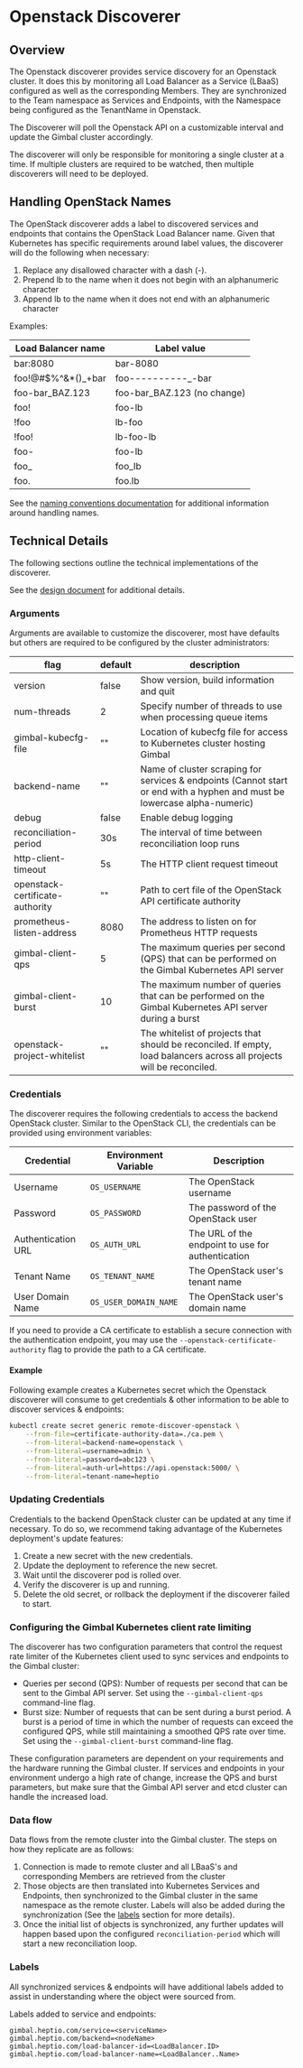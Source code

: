 # Openstack Discoverer

## Overview

The Openstack discoverer provides service discovery for an Openstack cluster. It does this by monitoring all Load Balancer as a Service (LBaaS) configured as well as the corresponding Members. They are synchronized to the Team namespace as Services and Endpoints, with the Namespace being configured as the TenantName in Openstack.

The Discoverer will poll the Openstack API on a customizable interval and update the Gimbal cluster accordingly.

The discoverer will only be responsible for monitoring a single cluster at a time. If multiple clusters are required to be watched, then multiple discoverers will need to be deployed.

## Handling OpenStack Names

The OpenStack discoverer adds a label to discovered services and endpoints that contains the OpenStack Load Balancer name. Given that Kubernetes has specific requirements around label values, the discoverer will do the following when necessary:

1. Replace any disallowed character with a dash (-).
2. Prepend lb to the name when it does not begin with an alphanumeric character
3. Append lb to the name when it does not end with an alphanumeric character

Examples:

| Load Balancer name | Label value |
|----------------------|-----------|
| bar:8080| bar-8080|
|foo!@#$%^&*()_+bar | foo----------_-bar |
| foo-bar_BAZ.123 | foo-bar_BAZ.123 (no change) |
| foo! | foo-lb |
| !foo | lb-foo|
|!foo! | lb-foo-lb |
| foo- | foo-lb|
| foo_ | foo_lb|
|foo.| foo.lb|

See the [naming conventions documentation](./discovery-naming-conventions.md)
for additional information around handling names.

## Technical Details

The following sections outline the technical implementations of the discoverer.

See the [design document](../discovery/design/openstack.md) for additional
details.

### Arguments

Arguments are available to customize the discoverer, most have defaults but others are required to be configured by the cluster administrators:

| flag  | default  | description  |
|---|---|---|
| version  |  false | Show version, build information and quit  
| num-threads  | 2  |  Specify number of threads to use when processing queue items
| gimbal-kubecfg-file  | ""  | Location of kubecfg file for access to Kubernetes cluster hosting Gimbal
| backend-name  | ""  |   Name of cluster scraping for services & endpoints (Cannot start or end with a hyphen and must be lowercase alpha-numeric)
| debug | false | Enable debug logging 
| reconciliation-period | 30s | The interval of time between reconciliation loop runs 
| http-client-timeout | 5s | The HTTP client request timeout
| openstack-certificate-authority | "" | Path to cert file of the OpenStack API certificate authority
| prometheus-listen-address | 8080 | The address to listen on for Prometheus HTTP requests
| gimbal-client-qps | 5 | The maximum queries per second (QPS) that can be performed on the Gimbal Kubernetes API server
| gimbal-client-burst | 10 | The maximum number of queries that can be performed on the Gimbal Kubernetes API server during a burst
| openstack-project-whitelist | "" | The whitelist of projects that should be reconciled. If empty, load balancers across all projects will be reconciled.

### Credentials

The discoverer requires the following credentials to access the backend OpenStack cluster.
Similar to the OpenStack CLI, the credentials can be provided using environment variables:

| Credential         | Environment Variable  | Description                                       |
|--------------------|-----------------------|---------------------------------------------------|
| Username           | `OS_USERNAME`         | The OpenStack username                            |
| Password           | `OS_PASSWORD`         | The password of the OpenStack user                |
| Authentication URL | `OS_AUTH_URL`         | The URL of the endpoint to use for authentication |
| Tenant Name        | `OS_TENANT_NAME`      | The OpenStack user's tenant name                  |
| User Domain Name   | `OS_USER_DOMAIN_NAME` | The OpenStack user's domain name                  |

If you need to provide a CA certificate to establish a secure connection with the
authentication endpoint, you may use the `--openstack-certificate-authority` flag to
provide the path to a CA certificate.

#### Example

Following example creates a Kubernetes secret which the Openstack discoverer will consume to get credentials & other information to be able to discover services & endpoints:

```sh
kubectl create secret generic remote-discover-openstack \
    --from-file=certificate-authority-data=./ca.pem \
    --from-literal=backend-name=openstack \
    --from-literal=username=admin \
    --from-literal=password=abc123 \
    --from-literal=auth-url=https://api.openstack:5000/ \
    --from-literal=tenant-name=heptio
```

### Updating Credentials

Credentials to the backend OpenStack cluster can be updated at any time if necessary. To do so, we recommend taking advantage of the Kubernetes deployment's update features:

1. Create a new secret with the new credentials.
2. Update the deployment to reference the new secret.
3. Wait until the discoverer pod is rolled over.
4. Verify the discoverer is up and running.
5. Delete the old secret, or rollback the deployment if the discoverer failed to start.

### Configuring the Gimbal Kubernetes client rate limiting

The discoverer has two configuration parameters that control the request rate limiter of the Kubernetes client used to sync services and endpoints to the Gimbal cluster:

* Queries per second (QPS): Number of requests per second that can be sent to the Gimbal API server. Set using the `--gimbal-client-qps` command-line flag.
* Burst size: Number of requests that can be sent during a burst period. A burst is a period of time in which the number of requests can exceed the configured QPS, while still maintaining a smoothed QPS rate over time. Set using the `--gimbal-client-burst` command-line flag.

These configuration parameters are dependent on your requirements and the hardware running the Gimbal cluster. If services and endpoints in your environment undergo a high rate of change, increase the QPS and burst parameters, but make sure that the Gimbal API server and etcd cluster can handle the increased load.

### Data flow

Data flows from the remote cluster into the Gimbal cluster. The steps on how they replicate are as follows:

1. Connection is made to remote cluster and all LBaaS's and corresponding Members are retrieved from the cluster
2. Those objects are then translated into Kubernetes Services and Endpoints, then synchronized to the Gimbal cluster in the same namespace as the remote cluster. Labels will also be added during the synchronization (See the [labels](#labels) section for more details).
3. Once the initial list of objects is synchronized, any further updates will happen based upon the configured `reconciliation-period` which will start a new reconciliation loop.

### Labels

All synchronized services & endpoints will have additional labels added to assist in understanding where the object were sourced from. 

Labels added to service and endpoints:
```
gimbal.heptio.com/service=<serviceName>
gimbal.heptio.com/backend=<nodeName>
gimbal.heptio.com/load-balancer-id=<LoadBalancer.ID>
gimbal.heptio.com/load-balancer-name=<LoadBalancer..Name>
```

